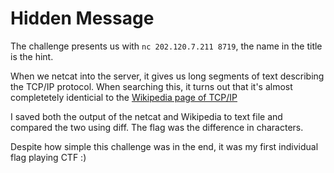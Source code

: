 # Hidden Message

The challenge presents us with `nc 202.120.7.211 8719`, the name in the title is the hint. 

When we netcat into the server, it gives us long segments of text describing the TCP/IP protocol. When searching this, it turns out that it's almost completetely identicial to the [Wikipedia page of TCP/IP](https://en.wikipedia.org/wiki/Transmission_Control_Protocol)

I saved both the output of the netcat and Wikipedia to text file and compared the two using diff. The flag was the difference in characters.


Despite how simple this challenge was in the end, it was my first individual flag playing CTF :)


